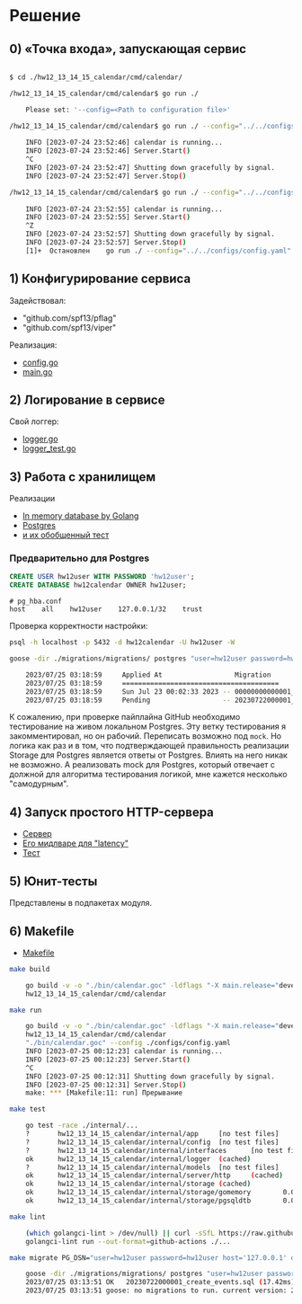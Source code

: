 # Решение

## 0) «Точка входа», запускающая сервис

```bash

$ cd ./hw12_13_14_15_calendar/cmd/calendar/

/hw12_13_14_15_calendar/cmd/calendar$ go run ./

    Please set: '--config=<Path to configuration file>'

/hw12_13_14_15_calendar/cmd/calendar$ go run ./ --config="../../configs/config.yaml"
    
    INFO [2023-07-24 23:52:46] calendar is running...
    INFO [2023-07-24 23:52:46] Server.Start()
    ^C
    INFO [2023-07-24 23:52:47] Shutting down gracefully by signal.
    INFO [2023-07-24 23:52:47] Server.Stop()

/hw12_13_14_15_calendar/cmd/calendar$ go run ./ --config="../../configs/config.yaml"
    
    INFO [2023-07-24 23:52:55] calendar is running...
    INFO [2023-07-24 23:52:55] Server.Start()
    ^Z
    INFO [2023-07-24 23:52:57] Shutting down gracefully by signal.
    INFO [2023-07-24 23:52:57] Server.Stop()
    [1]+  Остановлен    go run ./ --config="../../configs/config.yaml"
```

## 1) Конфигурирование сервиса

Задействовал:

* "github.com/spf13/pflag"
* "github.com/spf13/viper"

Реализация:

* [config.go](internal/config/config.go)
* [main.go](cmd/calendar/main.go)

## 2) Логирование в сервисе

Свой логгер:

* [logger.go](internal/logger/logger.go)
* [logger_test.go](internal/logger/logger_test.go)

## 3) Работа с хранилищем

Реализации

* [In memory database by Golang](internal/storage/gomemory/storage.go)
* [Postgres](internal/storage/pgsqldtb/storage.go)
* [и их обобщенный тест](internal/storage/storage_test.go)

### Предварительно для Postgres

```sql
CREATE USER hw12user WITH PASSWORD 'hw12user';
CREATE DATABASE hw12calendar OWNER hw12user;
```

```text
# pg_hba.conf
host    all    hw12user    127.0.0.1/32    trust
```

Проверка корректности настройки:

```bash
psql -h localhost -p 5432 -d hw12calendar -U hw12user -W

goose -dir ./migrations/migrations/ postgres "user=hw12user password=hw12user host='127.0.0.1' database=hw12calendar" status

    2023/07/25 03:18:59     Applied At                  Migration
    2023/07/25 03:18:59     =======================================
    2023/07/25 03:18:59     Sun Jul 23 00:02:33 2023 -- 00000000000001_create_schema.sql
    2023/07/25 03:18:59     Pending                  -- 20230722000001_create_events.sql
```

К сожалению, при проверке пайплайна GitHub необходимо тестирование на живом локальном Postgres. Эту ветку тестирования я закомментировал, но он рабочий. Переписать возможно под `mock`. Но логика как раз и в том, что подтверждающей правильность реализации Storage для Postgres является ответы от Postgres. Влиять на него никак не возможно. А реализовать mock для Postgres, который отвечает с должной для алгоритма тестирования логикой, мне кажется несколько "самодурным".

## 4) Запуск простого HTTP-сервера

* [Сервер](internal/server/http/server.go)
* [Его мидлваре для "latency"](internal/server/http/middleware.go)
* [Тест](internal/server/http/server_test.go)

## 5) Юнит-тесты

Представлены в подпакетах модуля.

## 6) Makefile

* [Makefile](Makefile)

```bash
make build

    go build -v -o "./bin/calendar.goc" -ldflags "-X main.release="develop" -X main.buildDate=2023-07-25T00:11:15 -X main.gitHash=8ff86cc" ./cmd/calendar
    hw12_13_14_15_calendar/cmd/calendar

make run

    go build -v -o "./bin/calendar.goc" -ldflags "-X main.release="develop" -X main.buildDate=2023-07-25T00:12:22 -X main.gitHash=8ff86cc" ./cmd/calendar
    hw12_13_14_15_calendar/cmd/calendar
    "./bin/calendar.goc" --config ./configs/config.yaml
    INFO [2023-07-25 00:12:23] calendar is running...
    INFO [2023-07-25 00:12:23] Server.Start()
    ^C
    INFO [2023-07-25 00:12:31] Shutting down gracefully by signal.
    INFO [2023-07-25 00:12:31] Server.Stop()
    make: *** [Makefile:11: run] Прерывание

make test 

    go test -race ./internal/...
    ?       hw12_13_14_15_calendar/internal/app     [no test files]
    ?       hw12_13_14_15_calendar/internal/config  [no test files]
    ?       hw12_13_14_15_calendar/internal/interfaces      [no test files]
    ok      hw12_13_14_15_calendar/internal/logger  (cached)
    ?       hw12_13_14_15_calendar/internal/models  [no test files]
    ok      hw12_13_14_15_calendar/internal/server/http     (cached)
    ok      hw12_13_14_15_calendar/internal/storage (cached)
    ok      hw12_13_14_15_calendar/internal/storage/gomemory        0.031s
    ok      hw12_13_14_15_calendar/internal/storage/pgsqldtb        0.036s

make lint

    (which golangci-lint > /dev/null) || curl -sSfL https://raw.githubusercontent.com/golangci/golangci-lint/master/install.sh | sh -s -- -b /home/b/go/bin v1.50.1
    golangci-lint run --out-format=github-actions ./...

make migrate PG_DSN="user=hw12user password=hw12user host='127.0.0.1' database=hw12calendar"

    goose -dir ./migrations/migrations/ postgres "user=hw12user password=hw12user host='127.0.0.1' database=hw12calendar" up
    2023/07/25 03:13:51 OK   20230722000001_create_events.sql (17.42ms)
    2023/07/25 03:13:51 goose: no migrations to run. current version: 20230722000001
```

